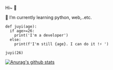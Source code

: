 Hi~ 👋

🔭 I’m currently learning python, web,..etc.     

```
def juyi(age):
  if age>=26:
    print('I'm a developer')
  else:
    print(f'I'm still {age}. I can do it !⚡ ')

juyi(26)
```
[![Anurag's github stats](https://github-readme-stats.vercel.app/api?username=juyi212&show_icons=true&theme=radical)](https://github.com/anuraghazra/github-readme-stats)
